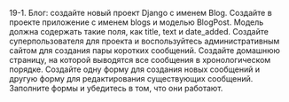 19-1. Блог: создайте новый проект Django с именем Blog. Создайте в проекте приложение с именем blogs и моделью BlogPost. Модель должна содержать такие поля, как title, text и date_added. Создайте суперпользователя для проекта и воспользуйтесь административным сайтом для создания пары коротких сообщений. Создайте домашнюю страницу, на ­которой выводятся все сообщения в хронологическом порядке.
Создайте одну форму для создания новых сообщений и другую форму для редактирования существующих сообщений. Заполните формы и убедитесь в том, что они работают.
